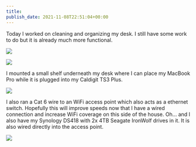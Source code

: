 ```yaml
---
title: 
publish_date: 2021-11-08T22:51:04+00:00
---
```


Today I worked on cleaning and organizing my desk. I still have some work to do but it is already much more functional.

![](https://lukebouch-com.s3.us-west-004.backblazeb2.com/39/73928dbb-cfc4-4d1b-9f46-199475e0a62d.png)

![](https://lukebouch-com.s3.us-west-004.backblazeb2.com/40/cf09073f-7f40-4799-8632-3e5123e17884.png)

I mounted a small shelf underneath my desk where I can place my MacBook Pro while it is plugged into my Caldigit TS3 Plus.

![](https://lukebouch-com.s3.us-west-004.backblazeb2.com/41/ab3ab8d3-2a02-4be7-9bd4-d3fe0b4120a6.png)

I also ran a Cat 6 wire to an WiFi access point which also acts as a ethernet switch. Hopefully this will improve speeds now that I have a wired connection and increase WiFi coverage on this side of the house. Oh… and I also have my Synology DS418 with 2x 4TB Seagate IronWolf drives in it. It is also wired directly into the access point.

![](https://lukebouch-com.s3.us-west-004.backblazeb2.com/42/b11fd9df-a04f-4472-9a0f-371882842208.png)
